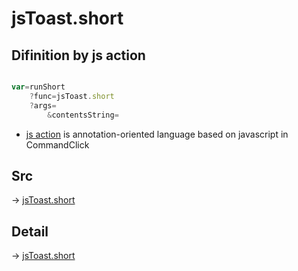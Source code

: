 # jsToast.short

## Difinition by js action

```js.js

var=runShort
	?func=jsToast.short
	?args=
		&contentsString=
```

- [js action](#) is annotation-oriented language based on javascript in CommandClick

## Src

-> [jsToast.short](https://github.com/puutaro/CommandClick/blob/master/app/src/main/java/com/puutaro/commandclick/fragment_lib/terminal_fragment/js_interface/JsToast.kt#L18)

## Detail

-> [jsToast.short](https://github.com/puutaro/CommandClick/blob/master/md/developer/js_interface/details/JsToast/short.md)
